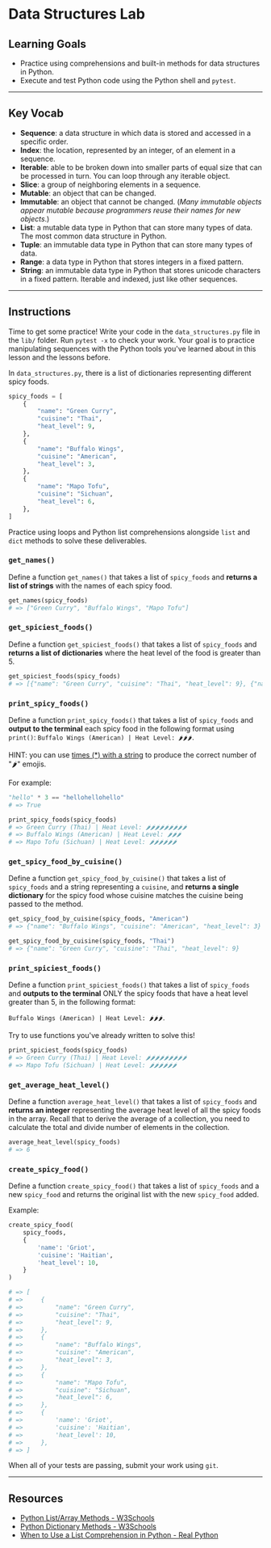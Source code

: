 # Data Structures Lab

## Learning Goals

- Practice using comprehensions and built-in methods for data structures in
Python.
- Execute and test Python code using the Python shell and `pytest`.

***

## Key Vocab

- **Sequence**: a data structure in which data is stored and accessed in a
specific order.
- **Index**: the location, represented by an integer, of an element in a
sequence.
- **Iterable**: able to be broken down into smaller parts of equal size that
can be processed in turn. You can loop through any iterable object.
- **Slice**: a group of neighboring elements in a sequence.
- **Mutable**: an object that can be changed.
- **Immutable**: an object that cannot be changed. (_Many immutable objects
appear mutable because programmers reuse their names for new objects_.)
- **List**: a mutable data type in Python that can store many types of data.
The most common data structure in Python.
- **Tuple**: an immutable data type in Python that can store many types of
data.
- **Range**: a data type in Python that stores integers in a fixed pattern.
- **String**: an immutable data type in Python that stores unicode characters
in a fixed pattern. Iterable and indexed, just like other sequences.

***

## Instructions

Time to get some practice! Write your code in the `data_structures.py` file in
the `lib/` folder. Run `pytest -x` to check your work. Your goal is to practice
manipulating sequences with the Python tools you've learned about in this
lesson and the lessons before.

In `data_structures.py`, there is a list of dictionaries representing
different spicy foods.

```py
spicy_foods = [
    {
        "name": "Green Curry",
        "cuisine": "Thai",
        "heat_level": 9,
    },
    {
        "name": "Buffalo Wings",
        "cuisine": "American",
        "heat_level": 3,
    },
    {
        "name": "Mapo Tofu",
        "cuisine": "Sichuan",
        "heat_level": 6,
    },
]
```

Practice using loops and Python list comprehensions alongside `list` and `dict`
methods to solve these deliverables.

### `get_names()`

Define a function `get_names()` that takes a list of `spicy_foods` and
**returns a list of strings** with the names of each spicy food.

```py
get_names(spicy_foods)
# => ["Green Curry", "Buffalo Wings", "Mapo Tofu"]
```

### `get_spiciest_foods()`

Define a function `get_spiciest_foods()` that takes a list of `spicy_foods` and
**returns a list of dictionaries** where the heat level of the food is greater
than 5.

```py
get_spiciest_foods(spicy_foods)
# => [{"name": "Green Curry", "cuisine": "Thai", "heat_level": 9}, {"name": "Mapo Tofu", "cuisine": "Sichuan", "heat_level": 6}]
```

### `print_spicy_foods()`

Define a function `print_spicy_foods()` that takes a list of `spicy_foods` and
**output to the terminal** each spicy food in the following format using
`print()`: `Buffalo Wings (American) | Heat Level: 🌶🌶🌶`.

HINT: you can use [times (\*) with a string][string times] to produce the
correct number of "🌶" emojis.

For example:

```py
"hello" * 3 == "hellohellohello"
# => True
```

```py
print_spicy_foods(spicy_foods)
# => Green Curry (Thai) | Heat Level: 🌶🌶🌶🌶🌶🌶🌶🌶🌶
# => Buffalo Wings (American) | Heat Level: 🌶🌶🌶
# => Mapo Tofu (Sichuan) | Heat Level: 🌶🌶🌶🌶🌶🌶
```

[string times]: https://linuxhint.com/how-do-you-repeat-a-string-n-times-in-python/#:~:text=In%20Python%2C%20we%20utilize%20the,n%20(number)%20of%20times.

### `get_spicy_food_by_cuisine()`

Define a function `get_spicy_food_by_cuisine()` that takes a list of
`spicy_foods` and a string representing a `cuisine`, and **returns a single
dictionary** for the spicy food whose cuisine matches the cuisine being passed
to the method.

```py
get_spicy_food_by_cuisine(spicy_foods, "American")
# => {"name": "Buffalo Wings", "cuisine": "American", "heat_level": 3}

get_spicy_food_by_cuisine(spicy_foods, "Thai")
# => {"name": "Green Curry", "cuisine": "Thai", "heat_level": 9}
```

### `print_spiciest_foods()`

Define a function `print_spiciest_foods()` that takes a list of `spicy_foods`
and **outputs to the terminal** ONLY the spicy foods that have a heat level
greater than 5, in the following format:

`Buffalo Wings (American) | Heat Level: 🌶🌶🌶`.

Try to use functions you've already written to solve this!

```py
print_spiciest_foods(spicy_foods)
# => Green Curry (Thai) | Heat Level: 🌶🌶🌶🌶🌶🌶🌶🌶🌶
# => Mapo Tofu (Sichuan) | Heat Level: 🌶🌶🌶🌶🌶🌶
```

### `get_average_heat_level()`

Define a function `average_heat_level()` that takes a list of `spicy_foods` and
**returns an integer** representing the average heat level of all the spicy
foods in the array. Recall that to derive the average of a collection, you need
to calculate the total and divide number of elements in the collection.

```py
average_heat_level(spicy_foods)
# => 6
```

### `create_spicy_food()`

Define a function `create_spicy_food()` that takes a list of `spicy_foods` and a
new `spicy_food` and returns the original list with the new `spicy_food` added.

Example:

```py
create_spicy_food(
    spicy_foods,
    {
        'name': 'Griot',
        'cuisine': 'Haitian',
        'heat_level': 10,
    }
)

# => [
# =>     {
# =>         "name": "Green Curry",
# =>         "cuisine": "Thai",
# =>         "heat_level": 9,
# =>     },
# =>     {
# =>         "name": "Buffalo Wings",
# =>         "cuisine": "American",
# =>         "heat_level": 3,
# =>     },
# =>     {
# =>         "name": "Mapo Tofu",
# =>         "cuisine": "Sichuan",
# =>         "heat_level": 6,
# =>     },
# =>     {
# =>         'name': 'Griot',
# =>         'cuisine': 'Haitian',
# =>         'heat_level': 10,
# =>     },
# => ]

```

When all of your tests are passing, submit your work using `git`.

***

## Resources

- [Python List/Array Methods - W3Schools](https://www.w3schools.com/python/python_ref_list.asp)
- [Python Dictionary Methods - W3Schools](https://www.w3schools.com/python/python_ref_dictionary.asp)
- [When to Use a List Comprehension in Python - Real Python](https://realpython.com/list-comprehension-python/)









   

